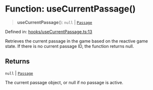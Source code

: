 # Function: useCurrentPassage()

> **useCurrentPassage**(): `null` \| [`Passage`](../classes/Passage.md)

Defined in: [hooks/useCurrentPassage.ts:13](https://github.com/laruss/react-text-game/blob/ebc985d74d2d38c34169b7426a7d28520cf19743/packages/core/src/hooks/useCurrentPassage.ts#L13)

Retrieves the current passage in the game based on the reactive game state.
If there is no current passage ID, the function returns null.

## Returns

`null` \| [`Passage`](../classes/Passage.md)

The current passage object, or null if no passage is active.

